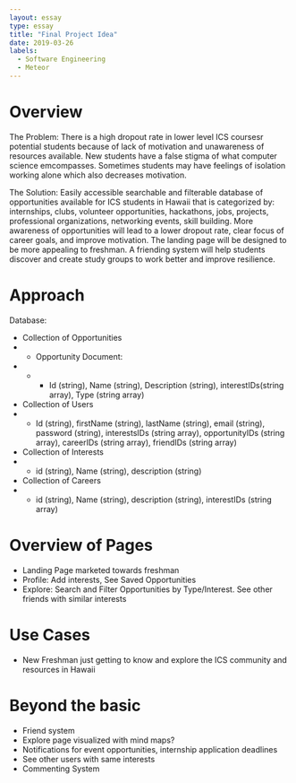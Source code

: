 ```yaml
---
layout: essay
type: essay
title: "Final Project Idea"
date: 2019-03-26
labels:
  - Software Engineering
  - Meteor
---
```


# Overview
The Problem:
There is a high dropout rate in lower level ICS coursesr potential students because of lack of motivation and unawareness of resources available. New students have a false stigma of what computer science emcompasses. Sometimes students may have feelings of isolation working alone which also decreases motivation.

The Solution:
Easily accessible searchable and filterable database of opportunities available for ICS students in Hawaii that is categorized by: internships, clubs, volunteer opportunities, hackathons, jobs, projects, professional organizations, networking events, skill building. More awareness of opportunities will lead to a lower dropout rate, clear focus of career goals, and improve motivation. The landing page will be designed to be more appealing to freshman. A friending system will help students discover and create study groups to work better and improve resilience. 


# Approach
 Database:
- Collection of Opportunities
- - Opportunity Document:
- - - Id (string), Name (string), Description (string), interestIDs(string array), Type (string array)
- Collection of Users
- - Id (string), firstName (string), lastName (string), email (string), password (string), interestsIDs (string array), opportunityIDs (string array), careerIDs (string array), friendIDs (string array)
- Collection of Interests
- - id (string), Name (string), description (string)
- Collection of Careers
- - id (string), Name (string), description (string), interestIDs (string array)
 
# Overview of Pages
- Landing Page marketed towards freshman
- Profile: Add interests, See Saved Opportunities
- Explore: Search and Filter Opportunities by Type/Interest. See other friends with similar interests

# Use Cases
- New Freshman just getting to know and explore the ICS community and resources in Hawaii

# Beyond the basic
- Friend system
- Explore page visualized with mind maps?
- Notifications for event opportunities, internship application deadlines
- See other users with same interests
- Commenting System
